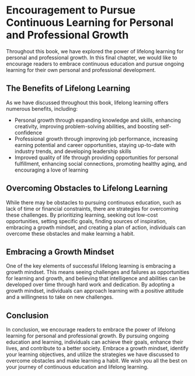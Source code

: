 # Encouragement to Pursue Continuous Learning for Personal and Professional Growth

Throughout this book, we have explored the power of lifelong learning for personal and professional growth. In this final chapter, we would like to encourage readers to embrace continuous education and pursue ongoing learning for their own personal and professional development.

The Benefits of Lifelong Learning
---------------------------------

As we have discussed throughout this book, lifelong learning offers numerous benefits, including:

* Personal growth through expanding knowledge and skills, enhancing creativity, improving problem-solving abilities, and boosting self-confidence
* Professional growth through improving job performance, increasing earning potential and career opportunities, staying up-to-date with industry trends, and developing leadership skills
* Improved quality of life through providing opportunities for personal fulfillment, enhancing social connections, promoting healthy aging, and encouraging a love of learning

Overcoming Obstacles to Lifelong Learning
-----------------------------------------

While there may be obstacles to pursuing continuous education, such as lack of time or financial constraints, there are strategies for overcoming these challenges. By prioritizing learning, seeking out low-cost opportunities, setting specific goals, finding sources of inspiration, embracing a growth mindset, and creating a plan of action, individuals can overcome these obstacles and make learning a habit.

Embracing a Growth Mindset
--------------------------

One of the key elements of successful lifelong learning is embracing a growth mindset. This means seeing challenges and failures as opportunities for learning and growth, and believing that intelligence and abilities can be developed over time through hard work and dedication. By adopting a growth mindset, individuals can approach learning with a positive attitude and a willingness to take on new challenges.

Conclusion
----------

In conclusion, we encourage readers to embrace the power of lifelong learning for personal and professional growth. By pursuing ongoing education and learning, individuals can achieve their goals, enhance their lives, and contribute to a better society. Embrace a growth mindset, identify your learning objectives, and utilize the strategies we have discussed to overcome obstacles and make learning a habit. We wish you all the best on your journey of continuous education and lifelong learning.
